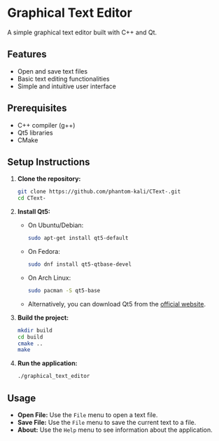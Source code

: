 # Graphical Text Editor

A simple graphical text editor built with C++ and Qt.

## Features

- Open and save text files
- Basic text editing functionalities
- Simple and intuitive user interface

## Prerequisites

- C++ compiler (g++)
- Qt5 libraries
- CMake

## Setup Instructions

1. **Clone the repository:**
    ```sh
    git clone https://github.com/phantom-kali/CText-.git
    cd CText-
    ```

2. **Install Qt5:**
    - On Ubuntu/Debian:
        ```sh
        sudo apt-get install qt5-default
        ```
    - On Fedora:
        ```sh
        sudo dnf install qt5-qtbase-devel
        ```
    - On Arch Linux:
        ```sh
        sudo pacman -S qt5-base
        ```
    - Alternatively, you can download Qt5 from the [official website](https://www.qt.io/download).

3. **Build the project:**
    ```sh
    mkdir build
    cd build
    cmake ..
    make
    ```

4. **Run the application:**
    ```sh
    ./graphical_text_editor
    ```

## Usage

- **Open File:** Use the `File` menu to open a text file.
- **Save File:** Use the `File` menu to save the current text to a file.
- **About:** Use the `Help` menu to see information about the application.
